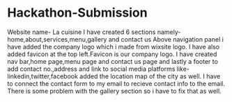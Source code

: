 # Hackathon-Submission
Website name- La cuisine
I have created 6 sections namely-home,about,services,menu,gallery and contact us
Above navigation panel i have added the company logo which i made from wixsite logo.
I have also added favicon at the top left.Favicon is our company logo.
I have created nav bar,home page,menu page and contact us page and lastly a footer to add contact no.,address and link to social media platforms like-linkedin,twitter,facebook
added the location map of the city as well.
I have to connect the contact form to my email to recieve contact info to the email.
There is some problem with the gallery section so i have to fix that as well.
